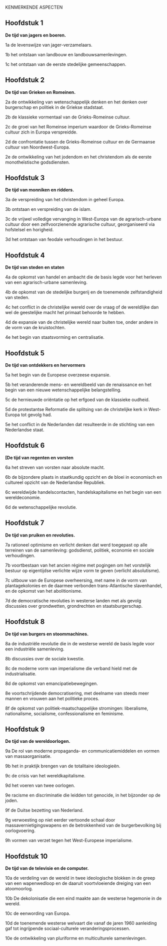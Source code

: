 KENMERKENDE ASPECTEN

## Hoofdstuk 1

**De tijd van jagers en boeren.**

1a
de levenswijze van jager-verzamelaars.

1b
het ontstaan van landbouw en landbouwsamenlevingen.

1c
het ontstaan van de eerste stedelijke gemeenschappen. 

## Hoofdstuk 2

**De tijd van Grieken en Romeinen.**

2a
de ontwikkeling van wetenschappelijk denken en het denken over burgerschap en politiek in de Griekse stadstaat. 

2b
de klassieke vormentaal van de Grieks-Romeinse cultuur.

2c
de groei van het Romeinse imperium waardoor de Grieks-Romeinse cultuur zich in Europa verspreidde. 

2d
de confrontatie tussen de Grieks-Romeinse cultuur en de Germaanse
cultuur van Noordwest-Europa.

2e
de ontwikkeling van het jodendom en het christendom als de eerste
monotheïstische godsdiensten. 

## Hoofdstuk 3

**De tijd van monniken en ridders.**

3a
de verspreiding van het christendom in geheel Europa.

3b
ontstaan en verspreiding van de islam.

3c
de vrijwel volledige vervanging in West-Europa van de agrarisch-urbane cultuur door een zelfvoorzienende agrarische cultuur, georganiseerd via hofstelsel en horigheid.

3d
het ontstaan van feodale verhoudingen in het bestuur.

## Hoofdstuk 4

**De tijd van steden en staten**

4a
de opkomst van handel en ambacht die de basis legde voor het herleven van een agrarisch-urbane samenleving.

4b
de opkomst van de stedelijke burgerij en de toenemende zelfstandigheid van steden.

4c
het conflict in de christelijke wereld over de vraag of de wereldlijke dan wel de geestelijke macht het primaat behoorde te hebben.

4d
de expansie van de christelijke wereld naar buiten toe, onder andere in de vorm van de kruistochten. 

4e
het begin van staatsvorming en centralisatie. 

## Hoofdstuk 5

**De tijd van ontdekkers en hervormers**

5a
het begin van de Europese overzeese expansie. 

5b
het veranderende mens- en wereldbeeld van de renaissance en het begin van een nieuwe wetenschappelijke belangstelling. 

5c
de hernieuwde oriëntatie op het erfgoed van de klassieke oudheid.


5d
de protestantse Reformatie die splitsing van de christelijke kerk in West-Europa tot gevolg had. 

5e
het conflict in de Nederlanden dat resulteerde in de stichting van een Nederlandse staat. 

## Hoofdstuk 6

**[De tijd van regenten en vorsten**

6a
het streven van vorsten naar absolute macht.

6b
de bijzondere plaats in staatkundig opzicht en de bloei in economisch en cultureel opzicht van de Nederlandse Republiek. 

6c
wereldwijde handelscontacten, handelskapitalisme en het begin van een wereldeconomie. 

6d
de wetenschappelijke revolutie.

## Hoofdstuk 7

**De tijd van pruiken en revoluties.**

7a
rationeel optimisme en verlicht denken dat werd toegepast op alle
terreinen van de samenleving: godsdienst, politiek, economie en sociale verhoudingen.

7b
voortbestaan van het ancien régime met pogingen om het vorstelijk
bestuur op eigentijdse verlichte wijze vorm te geven (verlicht
absolutisme). 

7c
uitbouw van de Europese overheersing, met name in de vorm van
plantagekolonies en de daarmee verbonden trans-Atlantische slavenhandel,
en de opkomst van het abolitionisme. 

7d
de democratische revoluties in westerse landen met als gevolg
discussies over grondwetten, grondrechten en staatsburgerschap.


## Hoofdstuk 8

**De tijd van burgers en stoommachines.**

8a
de industriële revolutie die in de westerse wereld de basis legde
voor een industriële samenleving. 

8b
discussies over de sociale kwestie. 

8c
de moderne vorm van imperialisme die verband hield met de
industrialisatie. 

8d
de opkomst van emancipatiebewegingen.

8e
voortschrijdende democratisering, met deelname van steeds meer mannen
en vrouwen aan het politieke proces. 

8f
de opkomst van politiek-maatschappelijke stromingen: liberalisme,
nationalisme, socialisme, confessionalisme en feminisme. 

## Hoofdstuk 9

**De tijd van de wereldoorlogen.**

9a 
De rol van moderne propaganda- en communicatiemiddelen en vormen van massaorganisatie. 

9b
het in praktijk brengen van de totalitaire ideologieën. 

9c
de crisis van het wereldkapitalisme.

9d
het voeren van twee oorlogen. 

9e
racisme en discriminatie die leidden tot genocide, in het bijzonder
op de joden. 

9f
de Duitse bezetting van Nederland. 

9g
verwoesting op niet eerder vertoonde schaal door
massavernietigingswapens en de betrokkenheid van de burgerbevolking bij
oorlogvoering. 

9h
vormen van verzet tegen het West-Europese imperialisme. 

## Hoofdstuk 10

**De tijd van de televisie en de computer.**

10a
de verdeling van de wereld in twee ideologische blokken in de greep
van een wapenwedloop en de daaruit voortvloeiende dreiging van een
atoomoorlog.

10b
De dekolonisatie die een eind maakte aan de westerse hegemonie in de wereld. 

10c
de eenwording van Europa. 

10d
de toenemende westerse welvaart die vanaf de jaren 1960 aanleiding
gaf tot ingrijpende sociaal-culturele veranderingsprocessen. 

10e
de ontwikkeling van pluriforme en multiculturele samenlevingen.

